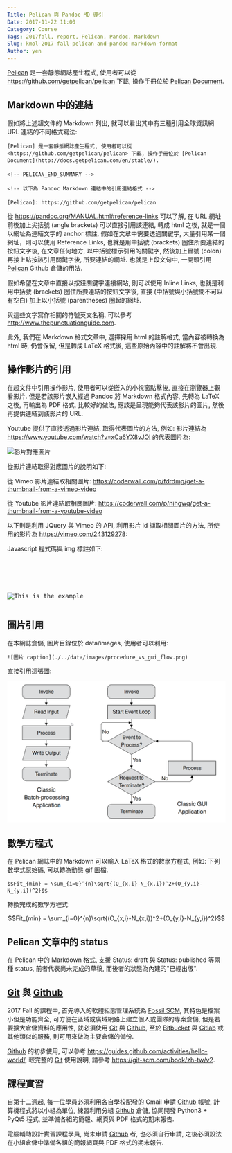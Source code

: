 ```yaml
---
Title: Pelican 與 Pandoc MD 導引
Date: 2017-11-22 11:00
Category: Course
Tags: 2017fall, report, Pelican, Pandoc, Markdown
Slug: kmol-2017-fall-pelican-and-pandoc-markdown-format
Author: yen
---
```


[Pelican] 是一套靜態網誌產生程式, 使用者可以從 <https://github.com/getpelican/pelican> 下載, 操作手冊位於 [Pelican Document](http://docs.getpelican.com/en/stable/).

<!-- PELICAN_END_SUMMARY -->

Markdown 中的連結
---

<!-- 以下為 Pandoc Markdown 連結中的引用連結格式 -->

[Pelican]: https://github.com/getpelican/pelican

假如將上述超文件的 Markdown 列出, 就可以看出其中有三種引用全球資訊網 URL 連結的不同格式寫法:

    [Pelican] 是一套靜態網誌產生程式, 使用者可以從 <https://github.com/getpelican/pelican> 下載, 操作手冊位於 [Pelican Document](http://docs.getpelican.com/en/stable/).
    
    <!-- PELICAN_END_SUMMARY -->
    
    <!-- 以下為 Pandoc Markdown 連結中的引用連結格式 -->
    
    [Pelican]: https://github.com/getpelican/pelican
    
從 <https://pandoc.org/MANUAL.html#reference-links> 可以了解, 在 URL 網址前後加上尖括號 (angle brackets) 可以直接引用該連結, 轉成 html 之後, 就是一個以網址為連結文字的 anchor 標註, 假如在文章中需要透過關鍵字, 大量引用某一個網址，則可以使用 Reference Links, 也就是用中括號 (brackets) 圈住所要連結的按鈕文字後, 在文章任何地方, 以中括號標示引用的關鍵字, 然後加上冒號 (colon) 再接上點按該引用關鍵字後, 所要連結的網址. 也就是上段文句中, 一開頭引用 [Pelican] Github 倉儲的用法.

假如希望在文章中直接以按鈕關鍵字連接網站, 則可以使用 Inline Links, 也就是利用中括號 (brackets) 圈住所要連結的按鈕文字後, 直接 (中括號與小括號間不可以有空白) 加上以小括號 (parentheses) 圈起的網址. 

與這些文字寫作相關的符號英文名稱, 可以參考 <http://www.thepunctuationguide.com>.

此外, 我們在 Markdown 格式文章中, 選擇採用 html 的註解格式, 當內容被轉換為 html 時, 仍會保留, 但是轉成 LaTeX 格式後, 這些原始內容中的註解將不會出現.

操作影片的引用
---

在超文件中引用操作影片, 使用者可以從嵌入的小視窗點擊後, 直接在瀏覽器上觀看影片. 但是若該影片嵌入經過 Pandoc 將 Markdown 格式內容, 先轉為 LaTeX 之後, 再輸出為 PDF 格式, 比較好的做法, 應該是呈現能夠代表該影片的圖片, 然後再提供連結到該影片的 URL.

Youtube 提供了直接透過影片連結, 取得代表圖片的方法, 例如: 影片連結為 <https://www.youtube.com/watch?v=xCa6YX8vJOI> 的代表圖片為:

![影片對應圖片](http://img.youtube.com/vi/xCa6YX8vJOI/0.jpg)

從影片連結取得對應圖片的說明如下:

從 Vimeo 影片連結取相關圖片: <https://coderwall.com/p/fdrdmg/get-a-thumbnail-from-a-vimeo-video>

從 Youtube 影片連結取相關圖片: <https://coderwall.com/p/nihgwq/get-a-thumbnail-from-a-youtube-video>

以下則是利用 JQuery 與 Vimeo 的 API, 利用影片 id 擷取相關圖片的方法, 所使用的影片為 <https://vimeo.com/243129278>:

Javascript 程式碼與 img 標註如下:

<pre class="brush: jscript">
<script
  src="https://code.jquery.com/jquery-3.2.1.min.js"
  integrity="sha256-hwg4gsxgFZhOsEEamdOYGBf13FyQuiTwlAQgxVSNgt4="
  crossorigin="anonymous"></script>
  
<script>
function vimeoLoadingThumb(id){    
    var url = "https://vimeo.com/api/v2/video/" + id + ".json?callback=showThumb";
      
    var id_img = "#vimeo-" + id;
    var script = document.createElement( 'script' );
    script.type = 'text/javascript';
    script.src = url;

    $(id_img).before(script);
}

function showThumb(data){
    var id_img = "#vimeo-" + data[0].id;
    $(id_img).attr('src',data[0].thumbnail_large);
}

$(function() {
    vimeoLoadingThumb(243129278);
});
</script>

<img id="vimeo-243129278" src="" alt="This is the example"></img>
</pre>

圖片引用
---

在本網誌倉儲, 圖片目錄位於 data/images, 使用者可以利用:

    ![圖片 caption](./../data/images/procedure_vs_gui_flow.png)
    
直接引用這張圖:

![圖片 caption](./../data/images/procedure_vs_gui_flow.png)

數學方程式
---
    
在 Pelican 網誌中的 Markdown 可以輸入 LaTeX 格式的數學方程式, 例如: 下列數學式原始碼, 可以轉為動態 gif 圖檔.

    $$Fit_{min} = \sum_{i=0}^{n}\sqrt{(O_{x,i}-N_{x,i})^2+(O_{y,i}-N_{y,i})^2}$$
    
轉換完成的數學方程式:

$$Fit_{min} = \sum_{i=0}^{n}\sqrt{(O_{x,i}-N_{x,i})^2+(O_{y,i}-N_{y,i})^2}$$

Pelican 文章中的 status
---

在 Pelican 中的 Markdown 格式, 支援 Status: draft 與 Status: published 等兩種 status, 前者代表尚未完成的草稿, 而後者的狀態為內建的"已經出版".

[Git] 與 [Github]
---

2017 Fall 的課程中, 首先導入的軟體組態管理系統為 [Fossil SCM], 其特色是檔案小但是功能齊全, 可方便在區域或廣域網路上建立個人或團隊的專案倉儲, 但是若要擴大倉儲資料的應用性, 就必須使用 [Git] 與 [Github], 至於 [Bitbucket] 與 [Gitlab] 或其他類似的服務, 則可用來做為主要倉儲的備份.

[Github] 的初步使用, 可以參考 <https://guides.github.com/activities/hello-world/>, 較完整的 [Git] 使用說明, 請參考 <https://git-scm.com/book/zh-tw/v2>.

[Fossil SCM]: https://www.fossil-scm.org/
[Git]: https://git-scm.com/
[Github]: https://github.com/
[Bitbucket]: https://bitbucket.org/
[Gitlab]: https://about.gitlab.com/

課程實習
---

自第十二週起, 每一位學員必須利用各自學校配發的 Gmail 申請 [Github] 帳號, 計算機程式將以小組為單位, 練習利用分組 [Github] 倉儲, 協同開發 Python3 + PyQt5 程式, 並準備各組的簡報、網頁與 PDF 格式的期末報告.

電腦輔助設計實習課程學員, 尚未申請 [Github] 者, 也必須自行申請, 之後必須設法在小組倉儲中準備各組的簡報網頁與 PDF 格式的期末報告.

